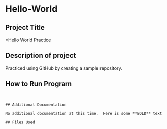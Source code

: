 # Hello-World

## Project Title

*Hello World Practice 

## Description of project

Practiced using GitHub by creating a sample repository. 

## How to Run Program 

```


## Additional Documentation

No additional documentation at this time.  Here is some **BOLD** text 

## Files Used 





